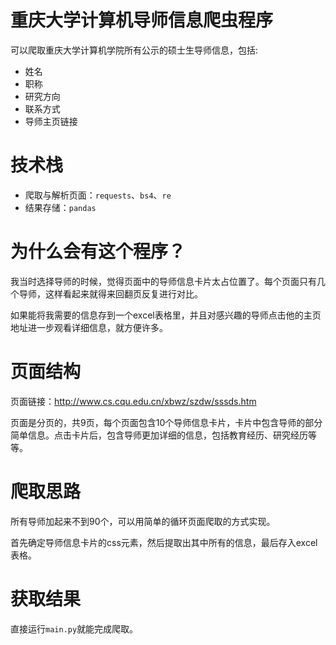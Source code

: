 # 重庆大学计算机导师信息爬虫程序

可以爬取重庆大学计算机学院所有公示的硕士生导师信息，包括:

- 姓名
- 职称
- 研究方向
- 联系方式
- 导师主页链接

# 技术栈

- 爬取与解析页面：`requests`、`bs4`、`re`
- 结果存储：`pandas`

# 为什么会有这个程序？

我当时选择导师的时候，觉得页面中的导师信息卡片太占位置了。每个页面只有几个导师，这样看起来就得来回翻页反复进行对比。

如果能将我需要的信息存到一个excel表格里，并且对感兴趣的导师点击他的主页地址进一步观看详细信息，就方便许多。

# 页面结构

页面链接：http://www.cs.cqu.edu.cn/xbwz/szdw/sssds.htm

页面是分页的，共9页，每个页面包含10个导师信息卡片，卡片中包含导师的部分简单信息。点击卡片后，包含导师更加详细的信息，包括教育经历、研究经历等等。

# 爬取思路

所有导师加起来不到90个，可以用简单的循环页面爬取的方式实现。

首先确定导师信息卡片的css元素，然后提取出其中所有的信息，最后存入excel表格。

# 获取结果

直接运行`main.py`就能完成爬取。

